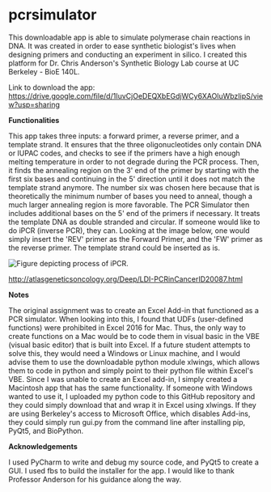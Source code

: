 # pcrsimulator
This downloadable app is able to simulate polymerase chain reactions in DNA. It was created in order to ease synthetic biologist's lives when designing primers and conducting an experiment in silico. I created this platform for Dr. Chris Anderson's Synthetic Biology Lab course at UC Berkeley - BioE 140L.

Link to download the app: https://drive.google.com/file/d/1IuvCjOeDEQXbEGdjWCy6XAOluWbzIipS/view?usp=sharing

**Functionalities**

This app takes three inputs: a forward primer, a reverse primer, and a template strand. It ensures that the three oligonucleotides only contain DNA or IUPAC codes, and checks to see if the primers have a high enough melting temperature in order to not degrade during the PCR process. Then, it finds the annealing region on the 3' end of the primer by starting with the first six bases and continuing in the 5' direction until it does not match the template strand anymore. The number six was chosen here because that is theoretically the minimum number of bases you need to anneal, though a much larger annealing region is more favorable. The PCR Simulator then includes additional bases on the 5' end of the primers if necessary. It treats the template DNA as double stranded and circular. If someone would like to do iPCR (inverse PCR), they can. Looking at the image below, one would simply insert the 'REV' primer as the Forward Primer, and the 'FW' primer as the reverse primer. The template strand could be inserted as is.

![Figure depicting process of iPCR.](http://atlasgeneticsoncology.org/Deep/Images/LDI-PCRinCancerFig1.png)

http://atlasgeneticsoncology.org/Deep/LDI-PCRinCancerID20087.html

**Notes**

The original assignment was to create an Excel Add-in that functioned as a PCR simulator. When looking into this, I found that UDFs (user-defined functions) were prohibited in Excel 2016 for Mac. Thus, the only way to create functions on a Mac would be to code them in visual basic in the VBE (visual basic editor) that is built into Excel. If a future student attempts to solve this, they would need a Windows or Linux machine, and I would advise them to use the downloadable python module xlwings, which allows them to code in python and simply point to their python file within Excel's VBE. Since I was unable to create an Excel add-in, I simply created a Macintosh app that has the same functionality. If someone with Windows wanted to use it, I uploaded my python code to this GitHub repository and they could simply download that and wrap it in Excel using xlwings. If they are using Berkeley's access to Microsoft Office, which disables Add-ins, they could simply run gui.py from the command line after installing pip, PyQt5, and BioPython.

**Acknowledgements**

I used PyCharm to write and debug my source code, and PyQt5 to create a GUI. I used fbs to build the installer for the app. I would like to thank Professor Anderson for his guidance along the way.
